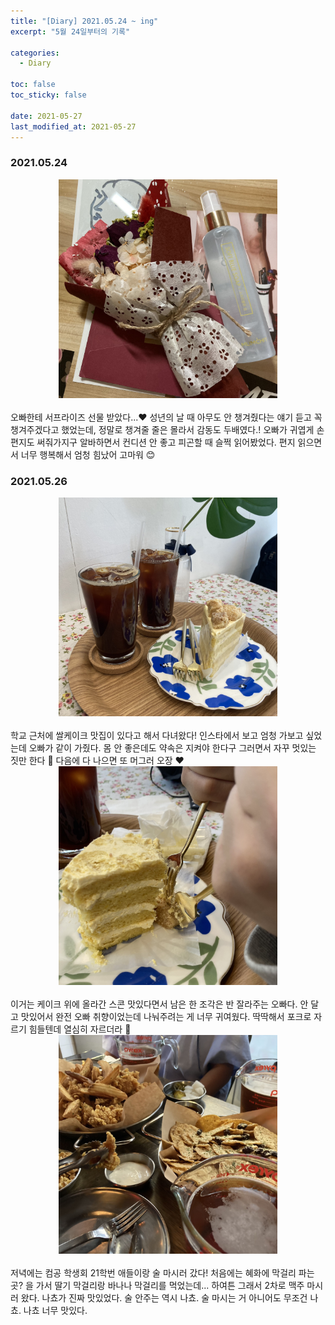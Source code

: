 ```yaml
---
title: "[Diary] 2021.05.24 ~ ing"
excerpt: "5월 24일부터의 기록"

categories:
  - Diary

toc: false
toc_sticky: false
 
date: 2021-05-27
last_modified_at: 2021-05-27
---
```



### 2021.05.24  

<center><img src="/assets/images/21052701/21052701_1.jpg" width="350"></center>  

<br>  
오빠한테 서프라이즈 선물 받았다...❤  
성년의 날 때 아무도 안 챙겨줬다는 얘기 듣고 꼭 챙겨주겠다고 했었는데, 정말로 챙겨줄 줄은 몰라서 감동도 두배였다.!  
오빠가 귀엽게 손편지도 써줘가지구 알바하면서 컨디션 안 좋고 피곤할 때 슬쩍 읽어봤었다.  
편지 읽으면서 너무 행복해서 엄청 힘났어 고마워 😊  
<br>  

### 2021.05.26  

<center><img src="/assets/images/21052701/21052701_2.jpg" width="350"></center>  

<br>  
학교 근처에 쌀케이크 맛집이 있다고 해서 다녀왔다!  
인스타에서 보고 엄청 가보고 싶었는데 오빠가 같이 가줬다.  
몸 안 좋은데도 약속은 지켜야 한다구 그러면서 자꾸 멋있는 짓만 한다 👀  
다음에 다 나으면 또 머그러 오장 ❤
<br>  

<center><img src="/assets/images/21052701/21052701_3.jpg" width="350"></center>  

<br>  
이거는 케이크 위에 올라간 스콘 맛있다면서 남은 한 조각은 반 잘라주는 오빠다.  
안 달고 맛있어서 완전 오빠 취향이었는데 나눠주려는 게 너무 귀여웠다.  
딱딱해서 포크로 자르기 힘들텐데 열심히 자르더라 🍴  
<br>  

<center><img src="/assets/images/21052701/21052701_4.jpg" width="350"></center>  

<br>  
저녁에는 컴공 학생회 21학번 애들이랑 술 마시러 갔다!
처음에는 혜화에 막걸리 파는 곳? 을 가서 딸기 막걸리랑 바나나 막걸리를 먹었는데...  
하여튼 그래서 2차로 맥주 마시러 왔다.  
나쵸가 진짜 맛있었다. 술 안주는 역시 나쵸. 술 마시는 거 아니어도 무조건 나쵸. 나쵸 너무 맛있다.  
<br>